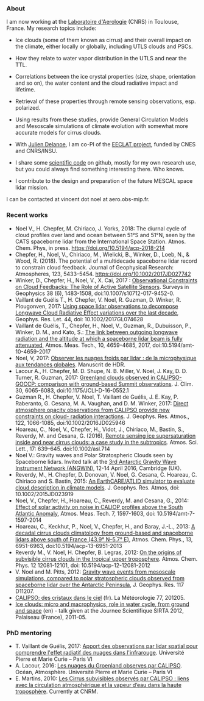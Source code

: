### About

I am now working at the [Laboratoire d'Aerologie](http://www.aero.obs-mip.fr) (CNRS) in Toulouse, France. My research topics include:

* Ice clouds (some of them known as cirrus) and their overall impact on the climate, either locally or globally, including UTLS clouds and PSCs.
* How they relate to water vapor distribution in the UTLS and near the TTL.
* Correlations between the ice crystal properties (size, shape, orientation and so on), the water content and the cloud radiative impact and lifetime.
* Retrieval of these properties through remote sensing observations, esp. polarized.
* Using results from these studies, provide General Circulation Models and Mesoscale simulations of climate evolution with somewhat more accurate models for cirrus clouds.

* With [Julien Delanoe](http://www.latmos.ipsl.fr/index.php/fr/annuaire/2015?task=view), I am co-PI of the [EECLAT project](http://eeclat.ipsl.jussieu.fr), funded by CNES and CNRS/INSU.
* I share some [scientific code](https://github.com/vnoel) on github, mostly for my own research use, but you could always find something interesting there. Who knows.
* I contribute to the design and preparation of the future MESCAL space lidar mission.

I can be contacted at vincent dot noel at aero.obs-mip.fr.


### Recent works

* Noel V., H. Chepfer, M. Chiriaco, J. Yorks, 2018: The diurnal cycle of cloud profiles over land and ocean between 51°S and 51°N, seen by the CATS spaceborne lidar from the International Space Station. Atmos. Chem. Phys, in press. https://doi.org/10.5194/acp-2018-214
* Chepfer, H., Noel, V., Chiriaco, M., Wielicki, B., Winker, D., Loeb, N., & Wood, R. (2018). The potential of a multidecade spaceborne lidar record to constrain cloud feedback. Journal of Geophysical Research: Atmospheres, 123, 5433–5454. https://doi.org/10.1002/2017JD027742
* Winker, D., Chepfer, H., Noel, V., X. Cai, 2017 : [Observational Constraints on Cloud Feedbacks: The Role of Active Satellite Sensors](https://doi.org/10.1007/s10712-017-9452-0). Surveys in Geophysics 38 (6), 1483-1508, doi:10.1007/s10712-017-9452-0.  
* Vaillant de Guélis T., H. Chepfer, V. Noel, R. Guzman, D. Winker, R. Plougonven, 2017: [Using space lidar observations to decompose Longwave Cloud Radiative Effect variations over the last decade](http://onlinelibrary.wiley.com/doi/10.1002/2017GL074628/abstract;jsessionid=89BA0B14C066CA6B021395D1D29BAF24.f03t03), Geophys. Res. Let. 44, doi: 10.1002/2017GL074628
* Vaillant de Guélis, T., Chepfer, H., Noel, V., Guzman, R., Dubuisson, P., Winker, D. M., and Kato, S.: [The link between outgoing longwave radiation and the altitude at which a spaceborne lidar beam is fully attenuated](https://doi.org/10.5194/amt-10-4659-2017), Atmos. Meas. Tech., 10, 4659-4685, 2017, doi:10.5194/amt-10-4659-2017
* Noel, V, 2017: [Observer les nuages froids par lidar : de la microphysique aux tendances globales](https://hal.archives-ouvertes.fr/tel-01831155). Manuscrit de HDR.
* Lacour A., H. Chepfer, M. D. Shupe, N. B. Miller, V. Noel, J. Kay, D. D. Turner, R. Guzman, 2017: [Greenland clouds observed in CALIPSO-GOCCP: comparison with ground-based Summit observations](https://doi.org/10.1175/JCLI-D-16-0552.1). J. Clim. 30, 6065-6083, doi:10.1175/JCLI-D-16-0552.1 
* Guzman R., H. Chepfer, V. Noel, T. Vaillant de Guélis, J. E. Kay, P. Raberanto, G. Cesana, M. A. Vaughan, and D. M. Winker, 2017: [Direct atmosphere opacity observations from CALIPSO provide new constraints on cloud- radiation interactions](http://onlinelibrary.wiley.com/doi/10.1002/2016JD025946/abstract). J. Geophys. Res. Atmos., 122, 1066-1085, doi:10.1002/2016JD025946
* Hoareau, C., Noel, V., Chepfer, H., Vidot, J., Chiriaco, M., Bastin, S., Reverdy, M. and Cesana, G. (2016), [Remote sensing ice supersaturation inside and near cirrus clouds: a case study in the subtropics](http://onlinelibrary.wiley.com/doi/10.1002/asl.714/abstract). Atmos. Sci. Lett., 17: 639–645. doi:10.1002/asl.714
* Noel V.: Gravity waves and Polar Stratospheric Clouds seen by Spaceborne lidars. Invited talk at the [3rd Antarctic Gravity Wave Instrument Network (ANGWIN)](https://www.bas.ac.uk/event/3rd-international-antarctic-gravity-wave-instrument-network-angwin-science-workshop/), 12-14 April 2016, Cambridge (UK).
* Reverdy, M., H. Chepfer, D. Donovan, V. Noel, G. Cesana, C. Hoareau, C. Chiriaco and S. Bastin, 2015: [An EarthCARE/ATLID simulator to evaluate cloud description in climate models](http://onlinelibrary.wiley.com/doi/10.1002/2015JD023919/abstract). J. Geophys. Res. Atmos, doi: 10.1002/2015JD023919
* Noel, V., Chepfer, H., Hoareau, C., Reverdy, M. and Cesana, G., 2014: [Effect of solar activity on noise in CALIOP profiles above the South Atlantic Anomaly](http://www.atmos-meas-tech.net/7/1597/2014/amt-7-1597-2014.html), Atmos. Meas. Tech. 7, 1597-1603, doi: 10.5194/amt-7-1597-2014
* Hoareau, C., Keckhut, P., Noel, V., Chepfer, H., and Baray, J.-L., 2013: [A decadal cirrus clouds climatology from ground-based and spaceborne lidars above south of France (43.9° N–5.7° E)](http://www.atmos-chem-phys.net/13/6951/2013/acp-13-6951-2013.html), Atmos. Chem. Phys., 13, 6951-6963, doi:10.5194/acp-13-6951-2013
* Reverdy M., V. Noel, H. Chepfer, B. Legras, 2012: [On the origins of subvisible cirrus clouds in the tropical upper troposphere](http://www.atmos-chem-phys.net/12/12081/2012/acp-12-12081-2012.html). Atmos. Chem. Phys. 12 12081-12101, doi: 10.5194/acp-12-12081-2012
* V. Noel and M. Pitts, 2012: [Gravity wave events from mesoscale simulations, compared to polar stratospheric clouds observed from spaceborne lidar over the Antarctic Peninsula](http://www.agu.org/pubs/crossref/2012/2011JD017318.shtml), J. Geophys. Res. 117 D11207.
* [CALIPSO: des cristaux dans le ciel](http://www.lmd.polytechnique.fr/~noel/Files/Noel2012LaMeteo.pdf) (fr). La Météorologie 77, 201205.
* [Ice clouds: micro and macrophysics, role in water cycle, from ground and space](http://www.lmd.polytechnique.fr/~noel/talks/Noel_JSS2012.pdf) (en) - talk given at the Journee Scientifique SIRTA 2012, Palaiseau (France), 2011-05.


### PhD mentoring

* T. Vaillant de Guélis, 2017: [Apport des observations par lidar spatial pour comprendre l'effet radiatif des nuages dans l'infrarouge](https://tel.archives-ouvertes.fr/tel-01760630). Université Pierre et Marie Curie – Paris VI
* A. Lacour, 2016: [Les nuages du Groenland observes par CALIPSO](https://tel.archives-ouvertes.fr/tel-01506120v2/). Océan, Atmosphère. Université Pierre et Marie Curie – Paris VI 
* E. Martins, 2010: [Les Cirrus subvisibles observés par CALIPSO : liens avec la circulation atmosphérique et la vapeur d’eau dans la haute troposphère](http://www.lmd.polytechnique.fr/~intro/Files/2010-These_Martins.pdf). Currently at CNRM.
